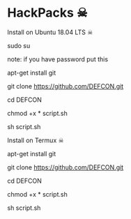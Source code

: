 # HackPacks ☠

Install on Ubuntu 18.04 LTS ☠

sudo su

note: if you have password put this 

apt-get install git

git clone https://github.com/DEFCON.git

cd DEFCON

chmod +x * script.sh

sh script.sh





Install on Termux ☠

apt-get install git

git clone https://github.com/DEFCON.git

cd DEFCON

chmod +x * script.sh

sh script.sh








